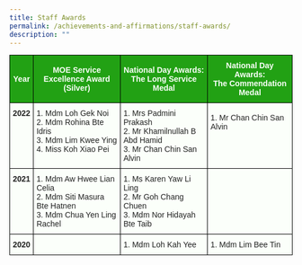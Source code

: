 ```yaml
---
title: Staff Awards
permalink: /achievements-and-affirmations/staff-awards/
description: ""
---
```

<style type="text/css">
.tg  {border-collapse:collapse;border-spacing:0;margin:0px auto;}
.tg td{border-color:black;border-style:solid;border-width:1px;font-family:Arial, sans-serif;font-size:14px;
  overflow:hidden;padding:10px 5px;word-break:normal;}
.tg th{border-color:black;border-style:solid;border-width:1px;font-family:Arial, sans-serif;font-size:14px;
  font-weight:normal;overflow:hidden;padding:10px 5px;word-break:normal;}
.tg .tg-pk3b{background-color:#FBFFFA;color:#222;text-align:center;vertical-align:top}
.tg .tg-xn89{background-color:#22A114;color:#FBFFFA;font-weight:bold;text-align:center;vertical-align:middle}
.tg .tg-5teg{background-color:#FBFFFA;color:#222;font-weight:bold;text-align:center;vertical-align:top}
.tg .tg-5env{background-color:#FBFFFA;color:#222;text-align:left;vertical-align:top}
.tg .tg-x43p{background-color:#FBFFFA;color:#222;text-align:left;vertical-align:middle}
.tg .tg-s6uv{background-color:#FBFFFA;color:#222;text-align:center;vertical-align:middle}
</style>
<table class="tg">
<tbody>
  <tr>
    <td class="tg-xn89"><span style="color:#FBFFFA;background-color:#22A114">Year</span></td>
    <td class="tg-xn89"><span style="color:#FBFFFA;background-color:#22A114">MOE Service Excellence Award</span><br><span style="color:#FBFFFA;background-color:#22A114">(Silver)</span></td>
    <td class="tg-xn89"><span style="color:#FBFFFA;background-color:#22A114">National Day Awards:</span><br><span style="color:#FBFFFA;background-color:#22A114">The Long Service Medal</span></td>
    <td class="tg-xn89"><span style="color:#FBFFFA;background-color:#22A114">National Day Awards:</span><br><span style="color:#FBFFFA;background-color:#22A114">The Commendation Medal</span></td>
  </tr>
  <tr>
    <td class="tg-5teg">2022<br><br><br><br></td>
    <td class="tg-5env"><span style="color:#222">1. Mdm Loh Gek Noi</span><br><span style="color:#222">2. Mdm Rohina Bte Idris</span><br><span style="color:#222">3. Mdm Lim Kwee Ying</span><br><span style="color:#222">4. Miss Koh Xiao Pei</span></td>
    <td class="tg-5env"><span style="color:#222">1. Mrs Padmini Prakash</span><br><span style="color:#222">2. Mr Khamilnullah B Abd Hamid</span><br><span style="color:#222">3. Mr Chan Chin San Alvin</span><br></td>
    <td class="tg-x43p"><span style="color:#222;background-color:#FBFFFA">1. Mr Chan Chin San Alvin</span><br><br><br><br></td>
  </tr>
  <tr>
    <td class="tg-5teg">2021<br><br><br></td>
    <td class="tg-5env"><span style="color:#222">1. Mdm Aw Hwee Lian Celia</span><br><span style="color:#222">2. Mdm Siti Masura Bte Hatnen</span><br><span style="color:#222">3. Mdm Chua Yen Ling Rachel</span></td>
    <td class="tg-5env"><span style="color:#222">1. Ms Karen Yaw Li Ling</span><br><span style="color:#222">2. Mr Goh Chang Chuen</span><br><span style="color:#222">3. Mdm Nor Hidayah Bte Taib</span></td>
    <td class="tg-pk3b"></td>
  </tr>
  <tr>
    <td class="tg-5teg">2020<span style="color:#222;background-color:#FBFFFA"> </span></td>
    <td class="tg-s6uv"><span style="color:#222;background-color:#FBFFFA"> </span></td>
    <td class="tg-5env">1. Mdm Loh Kah Yee<span style="color:#222;background-color:#FBFFFA"> </span></td>
    <td class="tg-5env">1. Mdm Lim Bee Tin<span style="color:#222;background-color:#FBFFFA"> </span></td>
  </tr>
</tbody>
</table>